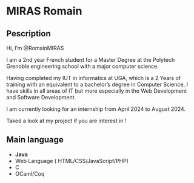 # MIRAS Romain

## Pescription 

Hi, I’m @RomainMIRAS

I am a 2nd year French student for a Master Degree at the Polytech Grenoble engineering school with a major computer science.

Having completed my IUT in informatics at UGA, which is a 2 Years of training with an equivalent to a bachelor’s degree in Computer Science, I have skills in all areas of IT but more especially in the Web Development and Software Development.

I am currently looking for an internship from April 2024 to August 2024.

Taked a look at my project if you are interest in !  

## Main language 
- **Java**
- Web Language ( HTML/CSS/JavaScript/PHP)
- C
- OCaml/Coq


<!---
RomainMIRAS/RomainMIRAS is a ✨ special ✨ repository because its `README.md` (this file) appears on your GitHub profile.
You can click the Preview link to take a look at your changes.
--->
